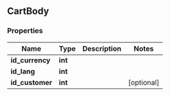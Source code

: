 ## CartBody

### Properties
Name | Type | Description | Notes
------------ | ------------- | ------------- | -------------
**id_currency** | **int** |  | 
**id_lang** | **int** |  | 
**id_customer** | **int** |  | [optional] 


